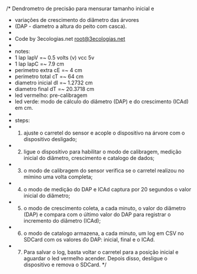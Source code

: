 /*  Dendrometro de precisão para mensurar tamanho inicial e 
 *   variações de crescimento do diâmetro das árvores 
 *   (DAP - diametro a altura do peito com casca). 
 *  
 *  Code by 3ecologias.net <root@3ecologias.net>
 *  
 *  notes:
 *  1 lap lapV =~ 0.5 volts (v) vcc 5v
 *  1 lap lapC =~ 7.9 cm
 *  perimetro extra cE =~ 4 cm
 *  perimetro total cT =~ 64 cm
 *  diametro inicial dI =~ 1.2732 cm
 *  diametro final dT =~ 20.3718 cm
 *  led vermelho: pre-calibragem 
 *  led verde: modo de cálculo do diâmetro (DAP) e do crescimento (ICAd) em cm.
 *  
 *  steps:
 *  1. ajuste o carretel do sensor e acople o dispositivo na árvore com o dispositivo desligado;
 *  2. ligue o dispositivo para habilitar o modo de calibragem, medição inicial do diâmetro, crescimento e catalogo de dados;
 *  3. o modo de calibragem do sensor verifica se o carretel realizou no mímino uma volta completa;
 *  4. o modo de medição do DAP e ICAd captura por 20 segundos o valor inicial do diâmetro;
 *  5. o modo de crescimento coleta, a cada minuto, o valor do diâmetro (DAP) e compara com o último valor do DAP para registrar o incremento do diâmetro (ICAd);
 *  6. o modo de catalogo armazena, a cada minuto, um log em CSV no SDCard com os valores do DAP: inicial, final e o ICAd. 
 *  7. Para salvar o log, basta voltar o carretel para a posição inicial e aguardar o led vermelho acender. Depois disso, desligue o dispositivo e remova o SDCard.
*/
